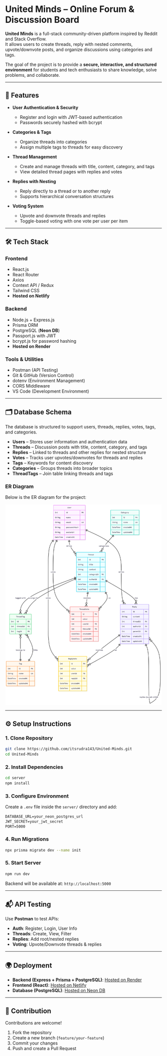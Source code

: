 
# United Minds – Online Forum & Discussion Board

**United Minds** is a full-stack community-driven platform inspired by Reddit and Stack Overflow.  
It allows users to create threads, reply with nested comments, upvote/downvote posts, and organize discussions using categories and tags.  

The goal of the project is to provide a **secure, interactive, and structured environment** for students and tech enthusiasts to share knowledge, solve problems, and collaborate.

---

## 🚀 Features

- **User Authentication & Security**
  - Register and login with JWT-based authentication
  - Passwords securely hashed with bcrypt

- **Categories & Tags**
  - Organize threads into categories
  - Assign multiple tags to threads for easy discovery

- **Thread Management**
  - Create and manage threads with title, content, category, and tags
  - View detailed thread pages with replies and votes

- **Replies with Nesting**
  - Reply directly to a thread or to another reply
  - Supports hierarchical conversation structures

- **Voting System**
  - Upvote and downvote threads and replies
  - Toggle-based voting with one vote per user per item

---

## 🛠️ Tech Stack

### Frontend
- React.js  
- React Router  
- Axios  
- Context API / Redux  
- Tailwind CSS  
- **Hosted on Netlify**

### Backend
- Node.js + Express.js  
- Prisma ORM  
- PostgreSQL (**Neon DB**)  
- Passport.js with JWT  
- bcrypt.js for password hashing  
- **Hosted on Render**

### Tools & Utilities
- Postman (API Testing)  
- Git & GitHub (Version Control)  
- dotenv (Environment Management)  
- CORS Middleware  
- VS Code (Development Environment)

---

## 🗂️ Database Schema

The database is structured to support users, threads, replies, votes, tags, and categories.  

- **Users** – Stores user information and authentication data  
- **Threads** – Discussion posts with title, content, category, and tags  
- **Replies** – Linked to threads and other replies for nested structure  
- **Votes** – Tracks user upvotes/downvotes for threads and replies  
- **Tags** – Keywords for content discovery  
- **Categories** – Groups threads into broader topics  
- **ThreadTags** – Join table linking threads and tags  

### ER Diagram  
Below is the ER diagram for the project:  

![ER Diagram](./assets/diagram.png)

---

## ⚙️ Setup Instructions

### 1. Clone Repository
```bash
git clone https://github.com/itsrudra143/United-Minds.git
cd United-Minds
````

### 2. Install Dependencies

```bash
cd server
npm install
```

### 3. Configure Environment

Create a `.env` file inside the `server/` directory and add:

```
DATABASE_URL=your_neon_postgres_url
JWT_SECRET=your_jwt_secret
PORT=5000
```

### 4. Run Migrations

```bash
npx prisma migrate dev --name init
```

### 5. Start Server

```bash
npm run dev
```

Backend will be available at: `http://localhost:5000`

---

## 📬 API Testing

Use **Postman** to test APIs:

* **Auth**: Register, Login, User Info
* **Threads**: Create, View, Filter
* **Replies**: Add root/nested replies
* **Voting**: Upvote/Downvote threads & replies

---

## 🌍 Deployment

* **Backend (Express + Prisma + PostgreSQL)**: [Hosted on Render](https://render.com)
* **Frontend (React)**: [Hosted on Netlify](https://netlify.com)
* **Database (PostgreSQL)**: [Hosted on Neon DB](https://neon.tech)

---

## 🤝 Contribution

Contributions are welcome!

1. Fork the repository
2. Create a new branch (`feature/your-feature`)
3. Commit your changes
4. Push and create a Pull Request

